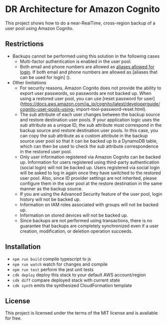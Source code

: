 # DR Architecture for Amazon Cognito

This project shows how to do a near-RealTime, cross-region backup of a user pool using Amazon Cognito.

## Restrictions
- Backups cannot be performed using this solution in the following cases
    - Multi-factor authentication is enabled in the user pool.
    - Both email and phone numbers are allowed as [aliases allowed for login](https://docs.aws.amazon.com/ja_jp/cognito/latest/developerguide/user-pool-settings-attributes.html). If both email and phone numbers are allowed as [aliases that can be used for login] ().
- Other limitations
    - For security reasons, Amazon Cognito does not provide the ability to export user passwords, so passwords are not backed up. When using a restored user pool, you can use [reset password for user](https://docs.aws.amazon.com/ja_jp/cognito/latest/developerguide/cognito-user-pools-using- import-tool-password-reset.html).
    - The *sub* attribute of each user changes between the backup source and restore destination user pools. If your application logic uses the *sub* attribute as a unique ID, the *sub* attribute must correspond in the backup source and restore destination user pools. In this case, you can copy the *sub* attribute as a custom attribute in the backup source user pool so that it can be backed up to a DynamoDB table, which can then be used to check the *sub* attribute correspondence in the restored user pool.
    - Only user information registered via Amazon Cognito can be backed up. Information for users registered using third-party authentication (social login) will not be backed up. Users registered via social login will be asked to log in again once they have switched to the restored user pool. Also, since ID provider settings are not inherited, please configure them in the user pool at the restore destination in the same manner as the backup source.
    - If you are using the Advanced Security feature of the user pool, login history will not be backed up.
    - Information on IAM roles associated with groups will not be backed up.
    - Information on stored devices will not be backed up.
    - Since backups are not performed using transactions, there is no guarantee that backups are completely synchronized even if a user creation, modification, or deletion operation succeeds.

## Installation

* `npm run build`   compile typescript to js
* `npm run watch`   watch for changes and compile
* `npm run test`    perform the jest unit tests
* `cdk deploy`      deploy this stack to your default AWS account/region
* `cdk diff`        compare deployed stack with current state
* `cdk synth`       emits the synthesized CloudFormation template


## License

This project is licensed under the terms of the MIT license and is available for free.

